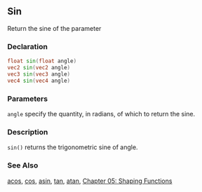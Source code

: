 ## Sin
Return the sine of the parameter

### Declaration
```glsl
float sin(float angle)  
vec2 sin(vec2 angle)  
vec3 sin(vec3 angle)  
vec4 sin(vec4 angle)
```

### Parameters
```angle``` specify the quantity, in radians, of which to return the sine.

### Description
```sin()``` returns the trigonometric sine of angle.

<div class="simpleFunction" data="y = sin(x); "></div>

### See Also
[acos](index.html#acos.md), [cos](index.html#cos.md), [asin](index.html#asin.md), [tan](index.html#tan.md), [atan](index.html#atan.md), [Chapter 05: Shaping Functions](../05/)